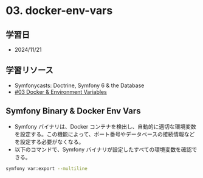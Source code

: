 # 03. docker-env-vars

## 学習日

- 2024/11/21

## 学習リソース

- Symfonycasts: Doctrine, Symfony 6 & the Database
- [#03 Docker & Environment Variables](https://symfonycasts.com/screencast/symfony-doctrine/docker-env-vars)

## Symfony Binary & Docker Env Vars

- Symfony バイナリは、Docker コンテナを検出し、自動的に適切な環境変数を設定する。この機能によって、ポート番号やデータベースの接続情報などを設定する必要がなくなる。
- 以下のコマンドで、Symfony バイナリが設定したすべての環境変数を確認できる。

```bash
symfony var:export --multiline
```

